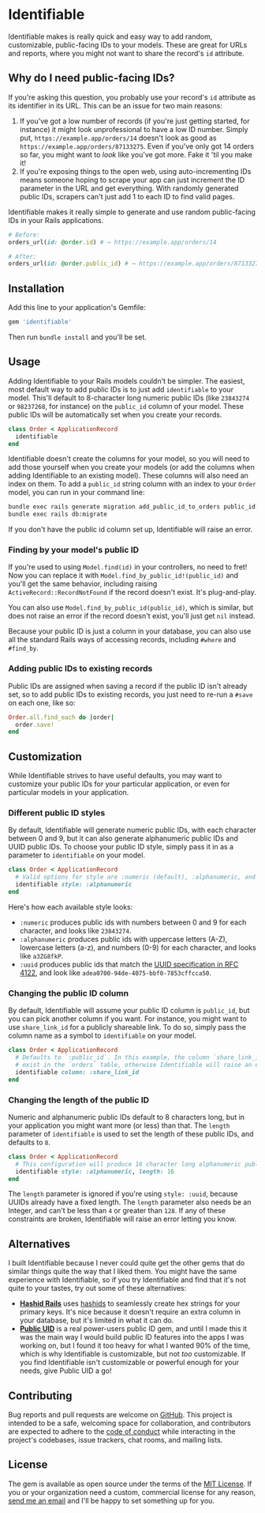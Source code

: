 # Identifiable

Identifiable makes is really quick and easy way to add random, customizable, public-facing IDs to your models. These are great for URLs and reports, where you might not want to share the record's `id` attribute.

## Why do I need public-facing IDs?

If you're asking this question, you probably use your record's `id` attribute as its identifier in its URL. This can be an issue for two main reasons:

1. If you've got a low number of records (if you're just getting started, for instance) it might look unprofessional to have a low ID number. Simply put, `https://example.app/orders/14` doesn't look as good as `https://example.app/orders/87133275`. Even if you've only got 14 orders so far, you might want to _look_ like you've got more. Fake it 'til you make it!
2. If you're exposing things to the open web, using auto-incrementing IDs means someone hoping to scrape your app can just increment the ID parameter in the URL and get everything. With randomly generated public IDs, scrapers can't just add 1 to each ID to find valid pages.

Identifiable makes it really simple to generate and use random public-facing IDs in your Rails applications.

```ruby
# Before:
orders_url(id: @order.id) # → https://example.app/orders/14

# After:
orders_url(id: @order.public_id) # → https://example.app/orders/87133275
```

## Installation

Add this line to your application's Gemfile:

```ruby
gem 'identifiable'
```

Then run `bundle install` and you'll be set.

## Usage

Adding Identifiable to your Rails models couldn't be simpler. The easiest, most default way to add public IDs is to just add `identifiable` to your model. This'll default to 8-character long numeric public IDs (like `23843274` or `98237268`, for instance) on the `public_id` column of your model. These public IDs will be automatically set when you create your records.

```ruby
class Order < ApplicationRecord
  identifiable
end
```

Identifiable doesn't create the columns for your model, so you will need to add those yourself when you create your models (or add the columns when adding Identifiable to an existing model). These columns will also need an index on them. To add a `public_id` string column with an index to your `Order` model, you can run in your command line:

```bash
bundle exec rails generate migration add_public_id_to_orders public_id:index
bundle exec rails db:migrate
```

If you don't have the public id column set up, Identifiable will raise an error.

### Finding by your model's public ID

If you're used to using `Model.find(id)` in your controllers, no need to fret! Now you can replace it with `Model.find_by_public_id!(public_id)` and you'll get the same behavior, including raising `ActiveRecord::RecordNotFound` if the record doesn't exist. It's plug-and-play.

You can also use `Model.find_by_public_id(public_id)`, which is similar, but does not raise an error if the record doesn't exist, you'll just get `nil` instead.

Because your public ID is just a column in your database, you can also use all the standard Rails ways of accessing records, including `#where` and `#find_by`.

### Adding public IDs to existing records

Public IDs are assigned when saving a record if the public ID isn't already set, so to add public IDs to existing records, you just need to re-run a `#save` on each one, like so:

```ruby
Order.all.find_each do |order|
  order.save!
end
```

## Customization

While Identifiable strives to have useful defaults, you may want to customize your public IDs for your particular application, or even for particular models in your application.

### Different public ID styles

By default, Identifiable will generate numeric public IDs, with each character between 0 and 9, but it can also generate alphanumeric public IDs and UUID public IDs. To choose your public ID style, simply pass it in as a parameter to `identifiable` on your model.

```ruby
class Order < ApplicationRecord
  # Valid options for style are :numeric (default), :alphanumeric, and :uuid
  identifiable style: :alphanumeric
end
```

Here's how each available style looks:

* `:numeric` produces public ids with numbers between 0 and 9 for each character, and looks like `23843274`.
* `:alphanumeric` produces public ids with uppercase letters (A-Z), lowercase letters (a-z), and numbers (0-9) for each character, and looks like `a3ZG8fkP`.
* `:uuid` produces public ids that match the [UUID specification in RFC 4122](https://tools.ietf.org/html/rfc4122), and look like `adea0700-94de-4075-bbf0-7853cffcca50`.

### Changing the public ID column

By default, Identifiable will assume your public ID column is `public_id`, but you can pick another column if you want. For instance, you might want to use `share_link_id` for a publicly shareable link. To do so, simply pass the column name as a symbol to `identifiable` on your model.

```ruby
class Order < ApplicationRecord
  # Defaults to `:public_id`. In this example, the column `share_link_id` must
  # exist in the `orders` table, otherwise Identifiable will raise an error.
  identifiable column: :share_link_id
end
```

### Changing the length of the public ID

Numeric and alphanumeric public IDs default to 8 characters long, but in your application you might want more (or less) than that. The `length` parameter of `identifiable` is used to set the length of these public IDs, and defaults to `8`.

```ruby
class Order < ApplicationRecord
  # This configuration will produce 16 character long alphanumeric public IDs.
  identifiable style: :alphanumeric, length: 16
end
```

The `length` parameter is ignored if you're using `style: :uuid`, because UUIDs already have a fixed length. The `length` parameter also needs be an Integer, and can't be less than `4` or greater than `128`. If any of these constraints are broken, Identifiable will raise an error letting you know.

## Alternatives

I built Identifiable because I never could quite get the other gems that do similar things quite the way that I liked them. You might have the same experience with Identifiable, so if you try Identifiable and find that it's not quite to your tastes, try out some of these alternatives:

* [**Hashid Rails**](https://github.com/jcypret/hashid-rails) uses [hashids](http://hashids.org/ruby) to seamlessly create hex strings for your primary keys. It's nice because it doesn't require an extra column in your database, but it's limited in what it can do.
* [**Public UID**](https://github.com/equivalent/public_uid) is a real power-users public ID gem, and until I made this it was the main way I would build public ID features into the apps I was working on, but I found it too heavy for what I wanted 90% of the time, which is why Identifiable is customizable, but not _too_ customizable. If you find Identifiable isn't customizable or powerful enough for your needs, give Public UID a go!

## Contributing

Bug reports and pull requests are welcome on [GitHub](https://github.com/tpritc/identifiable). This project is intended to be a safe, welcoming space for collaboration, and contributors are expected to adhere to the [code of conduct](https://github.com/tpritc/identifiable/blob/main/CODE_OF_CONDUCT.md) while interacting in the project's codebases, issue trackers, chat rooms, and mailing lists.

## License

The gem is available as open source under the terms of the [MIT License](https://opensource.org/licenses/MIT). If you or your organization need a custom, commercial license for any reason, [send me an email](mailto:hi@tpritc.com) and I'll be happy to set something up for you.
